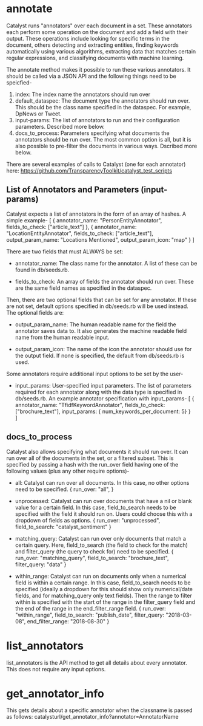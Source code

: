 # annotate

Catalyst runs "annotators" over each document in a set. These annotators each
perform some operation on the document and add a field with their
output. These operations include looking for specific terms in the document,
others detecting and extracting entities, finding keywords automatically using
various algorithms, extracting data that matches certain regular expressions,
and classifying documents with machine learning.

The annotate method makes it possible to run these various annotators. It
should be called via a JSON API and the following things need to be speicfied-
1. index: The index name the annotators should run over
2. default_dataspec: The document type the annotators should run over. This
should be the class name specified in the dataspec. For example, DpNews or
Tweet.
3. input-params: The list of annotators to run and their configuration
parameters. Described more below.
4. docs_to_process: Parameters specifying what documents the annotators should
be run over. The most common option is all, but it is also possible to
pre-filter the documents in various ways. Dscribed more below.

There are several examples of calls to Catalyst (one for each annotator) here:
https://github.com/TransparencyToolkit/catalyst_test_scripts


## List of Annotators and Parameters (input-params)

Catalyst expects a list of annotators in the form of an array of hashes. A
simple example-
[ {
    annotator_name: "PersonEntityAnnotator",
    fields_to_check: ["article_text"]
  },
  {
    annotator_name: "LocationEntityAnnotator",
    fields_to_check: ["article_text"],
    output_param_name: "Locations Mentioned",
    output_param_icon: "map"
  }
]

There are two fields that must ALWAYS be set:

* annotator_name: The class name for the annotator. A list of these can be
  found in db/seeds.rb.

* fields_to_check: An array of fields the annotator should run over. These are
  the same field names as specified in the dataspec.


Then, there are two optional fields that can be set for any annotator. If
these are not set, default options specified in db/seeds.rb will be used
instead. The optional fields are:

* output_param_name: The human readable name for the field the annotator saves
  data to. It also generates the machine readable field name from the human
  readable input.

* output_param_icon: The name of the icon the annotator should use for the
  output field. If none is specified, the default from db/seeds.rb is used.


Some annotators require additional input options to be set by the user-

* input_params: User-specified input parameters. The list of parameters
  required for each annotator along with the data type is specified in
  db/seeds.rb. An example annotator specification with input_params-
  [
    {
      annotator_name: "TfidfKeywordAnnotator",
      fields_to_check: ["brochure_text"],
      input_params: {
        num_keywords_per_document: 5}
      }			
  ]



## docs_to_process

Catalyst also allows specifying what documents it should run over. It can run
over all of the documents in the set, or a filtered subset. This is specified
by passing a hash with the run_over field having one of the following values
(plus any other require options)-

* all: Catalyst can run over all documents. In this case, no other options
  need to be specified.
  {
    run_over: "all",
  }

* unprocessed: Catalyst can run over documents that have a nil or blank value
  for a certain field. In this case, field_to_search needs to be specified
  with the field it should run on. Users could choose this with a dropdown of
  fields as options.
  {
    run_over: "unprocessed",
    field_to_search: "catalyst_sentiment"
  }
      
* matching_query: Catalyst can run over only documents that match a certain
  query. Here, field_to_search (the field to check for the match) and
  filter_query (the query to check for) need to be specified.
  {
    run_over: "matching_query",
    field_to_search: "brochure_text",
    filter_query: "data"
  }	

* within_range: Catalyst can run on documents only when a numerical field is
  within a certain range. In this case, field_to_search needs to be specified
  (ideally a dropdown for this should show only numerical/date fields, and
  for matching_query only text fields). Then the range to filter within is
  specified with the start of the range in the filter_query field and the
  end of the range in the end_filter_range field.
  {
    run_over: "within_range",
    field_to_search: "publish_date",
    filter_query: "2018-03-08",
    end_filter_range: "2018-08-30"
  }



# list_annotators

list_annotators is the API method to get all details about every
annotator. This does not require any input options.



# get_annotator_info

This gets details about a specific annotator when the classname is passed as
follows:
catalysturl/get_annotator_info?annotator=AnnotatorName 
